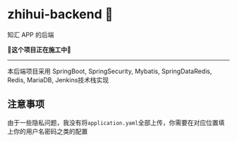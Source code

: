 # zhihui-backend :construction:
知汇 APP 的后端

**:construction:这个项目正在施工中:construction:**

---


本后端项目采用 SpringBoot, SpringSecurity, Mybatis, SpringDataRedis, Redis, MariaDB, Jenkins技术栈实现


## 注意事项
由于一些隐私问题，我没有将`application.yaml`全部上传，你需要在对应位置填上你的用户名密码之类的配置



